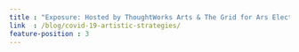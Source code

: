 ```yaml
---
title : "Exposure: Hosted by ThoughtWorks Arts & The Grid for Ars Electronica"
link  : /blog/covid-19-artistic-strategies/
feature-position : 3
---
```

